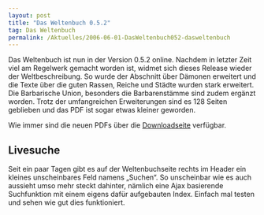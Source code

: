 ```yaml
---
layout: post
title: "Das Weltenbuch 0.5.2"
tag: Das Weltenbuch
permalink: /Aktuelles/2006-06-01-DasWeltenbuch052-dasweltenbuch
---
```


Das Weltenbuch ist nun in der Version 0.5.2 online. Nachdem in letzter Zeit viel am Regelwerk gemacht worden ist, widmet sich dieses Release wieder der Weltbeschreibung. So wurde der Abschnitt über Dämonen erweitert und die Texte über die guten Rassen, Reiche und Städte wurden stark erweitert. Die Barbarische Union, besonders die Barbarenstämme sind zudem ergänzt worden. Trotz der umfangreichen Erweiterungen sind es 128 Seiten geblieben und das PDF ist sogar etwas kleiner geworden.

Wie immer sind die neuen PDFs über die [Downloadseite](https://dasweltenbuch.jcgames.de/Publikationen/) verfügbar.

## Livesuche

Seit ein paar Tagen gibt es auf der Weltenbuchseite rechts im Header ein kleines unscheinbares Feld namens &bdquo;Suchen&ldquo;. So unscheinbar wie es auch aussieht umso mehr steckt dahinter, nämlich eine Ajax basierende Suchfunktion mit einem eigens dafür aufgebauten Index. Einfach mal testen und sehen wie gut dies funktioniert.


